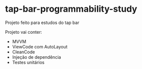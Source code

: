 # tap-bar-programmability-study

Projeto feito para estudos do tap bar 

Projeto vai conter:

* MVVM
* ViewCode com AutoLayout
* CleanCode 
* Injeção de dependência 
* Testes unitários 
